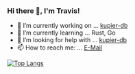 ### Hi there 👋, I'm Travis!



<!--
**tsharp/tsharp** is a ✨ _special_ ✨ repository because its `README.md` (this file) appears on your GitHub profile.

Here are some ideas to get you started:

- 🔭 I’m currently working on ...
- 🌱 I’m currently learning ...
- 👯 I’m looking to collaborate on ...
- 🤔 I’m looking for help with ...
- 💬 Ask me about ...
- 📫 How to reach me: ...
- 😄 Pronouns: ...
- ⚡ Fun fact: ...

```text
Go           1 hr 46 mins    ████████████████████░░░░░   79.46 % 
YAML         27 mins         █████░░░░░░░░░░░░░░░░░░░░   20.52 % 
```
-->

- 🔭 I’m currently working on ... [kupier-db](https://github.com/tsharp/kuiper-db)
- 🌱 I’m currently learning ... Rust, Go
- 🤔 I’m looking for help with ... [kupier-db](https://github.com/tsharp/kuiper-db)
- 📫 How to reach me: ... [E-Mail](mailto:tsharp@darkspace.dev)

[![Top Langs](https://github-readme-stats.vercel.app/api/top-langs/?username=tsharp&layout=compact)](https://github.com/tsharp/tsharp)

<!--START_SECTION:waka-->

<!--END_SECTION:waka-->
